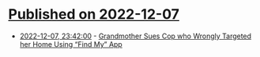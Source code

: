 # [Published on 2022-12-07](index.md)

* [2022-12-07, 23:42:00](https://soylentnews.org/article.pl?sid=22/12/07/0039210&from=rss) - [Grandmother Sues Cop who Wrongly Targeted her Home Using “Find My” App](https://soylentnews.org/article.pl?sid=22/12/07/0039210&from=rss)

